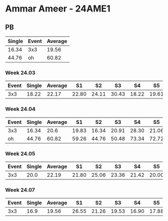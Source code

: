 # Ammar Ameer - 24AME1

## PB
|Single|Event|Average|
|----|----|----|
|16.34|3x3|19.56|
|44.76|oh|60.82|
### Week 24.03
|Event|Single|Average|S1|S2|S3|S4|S5|
|-----|-------|------|--|--|--|--|--|
|3x3|18.22|22.17|22.80|24.11|30.43|18.22|19.61|
### Week 24.04
|Event|Single|Average|S1|S2|S3|S4|S5|
|-----|-------|------|--|--|--|--|--|
|3x3|16.34|20.6|19.83|16.34|20.91|28.30|21.06|
|oh|44.76|60.82|59.26|44.76|50.48|73.34|72.72|
### Week 24.05
|Event|Single|Average|S1|S2|S3|S4|S5|
|-----|-------|------|--|--|--|--|--|
|3x3|20.0|22.19|21.80|25.06|23.36|21.42|20.00|
### Week 24.07
|Event|Single|Average|S1|S2|S3|S4|S5|
|-----|-------|------|--|--|--|--|--|
|3x3|16.9|19.56|26.55|21.26|19.53|16.90|17.88|

